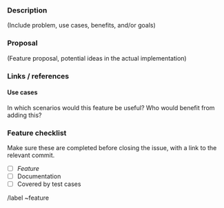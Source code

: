 <!--
SPDX-FileCopyrightText: 2017-2025 CERN and the Allpix Squared authors
SPDX-License-Identifier: CC-BY-4.0
-->

### Description

(Include problem, use cases, benefits, and/or goals)

### Proposal

(Feature proposal, potential ideas in the actual implementation)

### Links / references

#### Use cases

In which scenarios would this feature be useful? Who would benefit from adding this?

### Feature checklist

Make sure these are completed before closing the issue,
with a link to the relevant commit.

- [ ] *Feature*
- [ ] Documentation
- [ ] Covered by test cases

/label ~feature

